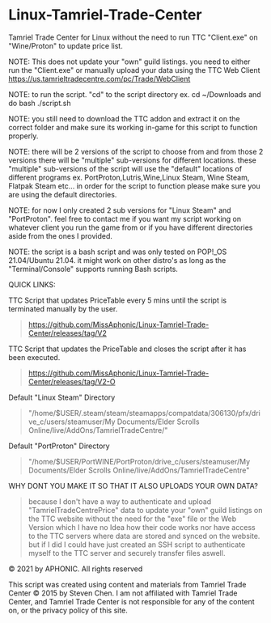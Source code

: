 # Linux-Tamriel-Trade-Center
Tamriel Trade Center for Linux without the need to run TTC "Client.exe" on "Wine/Proton" to update price list.

NOTE: This does not update your "own" guild listings. you need to either run the "Client.exe" or manually upload your data using the TTC Web Client https://us.tamrieltradecentre.com/pc/Trade/WebClient

NOTE: to run the script. "cd" to the script directory ex. cd ~/Downloads and do bash ./script.sh

NOTE: you still need to download the TTC addon and extract it on the correct folder and make sure its working in-game for this script to function properly.

NOTE: there will be 2 versions of the script to choose from and from those 2 versions there will be "multiple" sub-versions for different locations. these "multiple" sub-versions of the script will use the "default" locations of different programs ex. PortProton,Lutris,Wine,Linux Steam, Wine Steam, Flatpak Steam etc... in order for the script to function please make sure you are using the default directories.

NOTE: for now I only created 2 sub versions for "Linux Steam" and "PortProton". feel free to contact me if you want my script working on whatever client you run the game from or if you have different directories aside from the ones I provided.

NOTE: the script is a bash script and was only tested on POP!_OS 21.04/Ubuntu 21.04. it might work on other distro's as long as the "Terminal/Console" supports running Bash scripts.


QUICK LINKS:

TTC Script that updates PriceTable every 5 mins until the script is terminated manually by the user.
> https://github.com/MissAphonic/Linux-Tamriel-Trade-Center/releases/tag/V2


TTC Script that updates the PriceTable and closes the script after it has been executed.
> https://github.com/MissAphonic/Linux-Tamriel-Trade-Center/releases/tag/V2-O


Default "Linux Steam" Directory
> "/home/$USER/.steam/steam/steamapps/compatdata/306130/pfx/drive_c/users/steamuser/My Documents/Elder Scrolls Online/live/AddOns/TamrielTradeCentre/"

Default "PortProton" Directory
> "/home/$USER/PortWINE/PortProton/drive_c/users/steamuser/My Documents/Elder Scrolls Online/live/AddOns/TamrielTradeCentre"


WHY DONT YOU MAKE IT SO THAT IT ALSO UPLOADS YOUR OWN DATA?
> because I don't have a way to authenticate and upload "TamrielTradeCentrePrice" data to update your "own" guild listings on the TTC website without the need for the "exe" file or the Web Version which I have no Idea how their code works nor have access to the TTC servers where data are stored and synced on the website. but if I did I could have just created an SSH script to authenticate myself to the TTC server and securely transfer files aswell.


© 2021 by APHONIC. All rights reserved

This script was created using content and materials from Tamriel Trade Center © 2015 by Steven Chen. I am not affiliated with Tamriel Trade Center, and Tamriel Trade Center is not responsible for any of the content on, or the privacy policy of this site.
